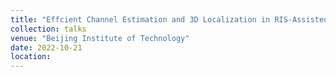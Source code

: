 ```yaml
---
title: "Effcient Channel Estimation and 3D Localization in RIS-Assisted Millimeter Wave Systems"
collection: talks
venue: "Beijing Institute of Technology"
date: 2022-10-21
location: 
---
```


